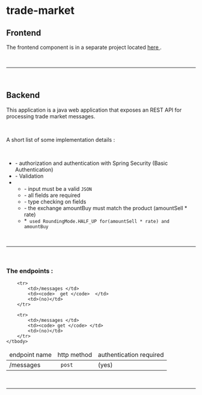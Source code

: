 
 # trade-market
 
 <h2> Frontend</h2>
 <p> The frontend component is in a separate project located <a href="https://github.com/volosincu/trade-market-ui.github.io"> here </a>.</p>
 <br />
 <hr />
 <br />
 
 <h2> Backend</h2>
 <p>This application is a java web application that exposes an REST API for processing trade market messages.</p>
 
 <br />
 <p>A short list of some implementation details :</p>
<br />

 <ul>
     <li> - authorization and authentication with Spring Security (Basic Authentication)</li>
     <li> - Validation </li>
     <li>
            <ul>
                <li> - input must be a valid <code>JSON</code></li>
                <li> - all fields are required </li>
                <li> - type checking on fields </li>
                <li> - the exchange amountBuy must match the product (amountSell * rate) </li>
                <li> *<code> used RoundingMode.HALF_UP for(amountSell * rate) and amountBuy </code></li>
            </ul>
     </li>
 </ul>


 <br />
 <hr />
 <br />
 
 
<h3>The endpoints : </h3>

<table>
    <thead>
        <tr>
            <td>endpoint name </td>
            <td>http method</td>
            <td>authentication required</td>
        </tr>
    </thead>
    <tbody>
        <tr>
            <td>/messages </td>
            <td><code> post </code> </td>
            <td>(yes)</td>
        </tr>

        <tr>
            <td>/messages </td>
            <td><code>  get </code>  </td>
            <td>(no)</td>
        </tr>

        <tr>
            <td>/messages </td>
            <td><code> get </code> </td>
            <td>(no)</td>
        </tr>
    </tbody>
</table>



 <br />
 <hr />
 <br />
 



<code>

</code>


<code>

</code>

<code>

</code>